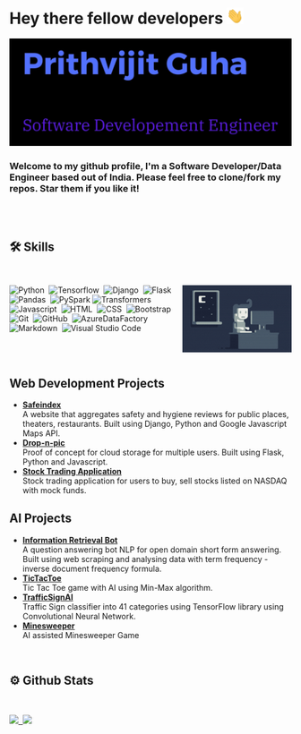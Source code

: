 # Hey there fellow developers <img src="static/Hi.gif" width="30px"/><br>
  
    
<img src="static/header.png" alt="header" width="600px"/>

<h3>
Welcome to my github profile, I'm a Software Developer/Data Engineer based out of India. 
Please feel free to clone/fork my repos. Star them if you like it!
</h3>
<br>
<br>

## 🛠 Skills
<br>
<div id="skill_stack">

<img alt="Night Coding" height="120px" src="static/Night-Coding.gif" align="right"/>

![Python](https://img.shields.io/badge/Python-05122A?style=flat&logo=python)&nbsp;
![Tensorflow](https://img.shields.io/badge/Tensorflow-05122A?style=flat&logo=Tensorflow)&nbsp;
![Django](https://img.shields.io/badge/-Django-05122A?style=flat&logo=django&logoColor=092E20)&nbsp;
![Flask](https://img.shields.io/badge/-Flask-05122A?style=flat&logo=flask)&nbsp;
![Pandas](https://img.shields.io/badge/Pandas-05122A?style=flat&logo=Pandas)&nbsp;
![PySpark](https://img.shields.io/badge/Pyspark-05122A?style=flat&logo=apachespark)
![Transformers](https://img.shields.io/badge/-Transformers-05122A?style=flat&logo=transformers&logoColor=007ACC)&nbsp;
![Javascript](https://img.shields.io/badge/Javascript-05122A?style=flat&logo=Javascript)&nbsp;
![HTML](https://img.shields.io/badge/-HTML-05122A?style=flat&logo=HTML5)&nbsp;
![CSS](https://img.shields.io/badge/-CSS-05122A?style=flat&logo=CSS3&logoColor=1572B6)&nbsp;
![Bootstrap](https://img.shields.io/badge/-Bootstrap-05122A?style=flat&logo=bootstrap&logoColor=563D7C)
![Git](https://img.shields.io/badge/-Git-05122A?style=flat&logo=git)&nbsp;
![GitHub](https://img.shields.io/badge/-GitHub-05122A?style=flat&logo=github)&nbsp;
![AzureDataFactory](https://img.shields.io/badge/AzureDataFactory-05122A?style=flat&logo=microsoftazure)&nbsp;
![Markdown](https://img.shields.io/badge/-Markdown-05122A?style=flat&logo=markdown)&nbsp;
![Visual Studio Code](https://img.shields.io/badge/-Visual%20Studio%20Code-05122A?style=flat&logo=visual-studio-code&logoColor=007ACC)&nbsp;

</div> 
<br>
<br> 

## Web Development Projects

 <ul>
    <li><a target="_blank" href="http://safeindex.herokuapp.com/"><b>Safeindex</b></a></li>
    A website that aggregates safety and hygiene reviews for public places, theaters, restaurants. Built using Django, Python and Google Javascript Maps API.
    <li><a target="_blank" href="https://drop-n-pic.herokuapp.com/"><b>Drop-n-pic</b></a></li>
    Proof of concept for cloud storage for multiple users. Built using Flask, Python and Javascript.
    <li><a target="_blank" href="https://cs50-finance-pj.herokuapp.com/"><b>Stock Trading Application</b></a></li>
    Stock trading application for users to buy, sell stocks listed on NASDAQ with mock funds. 
</ul>

## AI Projects


<ul>
    <li><a target="_blank" href="https://github.com/prithvijitguha/Information-Retrieval-Bot/blob/main/ai.py"><b>Information Retrieval Bot</b></a></li>
    A question answering bot NLP for open domain short form answering. Built using web scraping and analysing data with term frequency - inverse document frequency formula.
    <li><a target="_blank" href="https://github.com/prithvijitguha/tictactoe"><b>TicTacToe</b></a></li>
    Tic Tac Toe game with AI using Min-Max algorithm.
    <li><a target="_blank" href="https://github.com/prithvijitguha/TrafficSignAI"><b>TrafficSignAI</b></a></li>
    Traffic Sign classifier into 41 categories using TensorFlow library using Convolutional Neural Network.
    <li><a target="_blank" href="https://github.com/prithvijitguha/minesweeper"><b>Minesweeper</b></a></li>
    AI assisted Minesweeper Game


</ul>
<br>

## ⚙️ Github Stats
<br>
<p>
<a href="https://github.com/prithvijitguha">
  <img height="200px" src="https://github-readme-stats.vercel.app/api/top-langs/?username=prithvijitguha&show_icons=true&theme=dark&hide=html">&nbsp;
  <img height="150px" src="https://github-readme-stats.vercel.app/api?username=prithvijitguha&show_icons=true&theme=dark&hide=contribs,issues">
</a>
</p>
<br>
<br>
<br>




<br>
<br>
<br>

        









